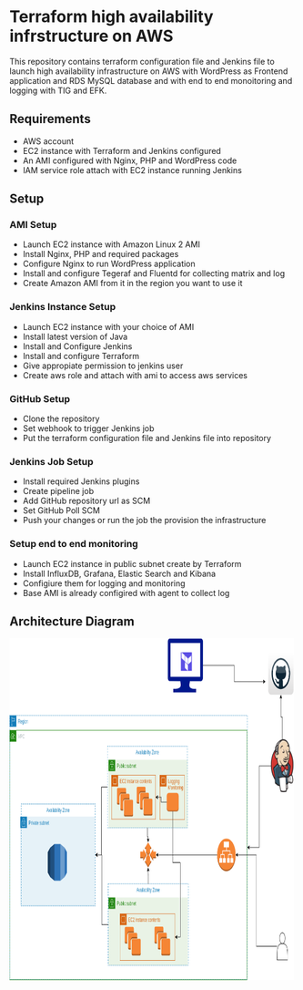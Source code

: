 # Terraform high availability infrstructure on AWS

This repository contains terraform configuration file and Jenkins file to launch high availability infrastructure on AWS with WordPress as Frontend application and RDS MySQL database and with end to end monoitoring and logging with TIG and EFK.

Requirements
------------

- AWS account
- EC2 instance with Terraform and Jenkins configured
- An AMI configured with Nginx, PHP and WordPress code
- IAM service role attach with EC2 instance running Jenkins

Setup
------------

### AMI Setup

- Launch EC2 instance with Amazon Linux 2 AMI
- Install Nginx, PHP and required packages
- Configure Nginx to run WordPress application
- Install and configure Tegeraf and Fluentd for collecting matrix and log
- Create Amazon AMI from it in the region you want to use it

### Jenkins Instance Setup

- Launch EC2 instance with your choice of AMI
- Install latest version of Java
- Install and Configure Jenkins
- Install and configure Terraform
- Give appropiate permission to jenkins user
- Create aws role and attach with ami to access aws services

### GitHub Setup

- Clone the repository
- Set webhook to trigger Jenkins job
- Put the terraform configuration file and Jenkins file into repository

### Jenkins Job Setup

- Install required Jenkins plugins
- Create pipeline job
- Add GitHub repository url as SCM
- Set GitHub Poll SCM
- Push your changes or run the job the provision the infrastructure

### Setup end to end monitoring

- Launch EC2 instance in public subnet create by Terraform
- Install InfluxDB, Grafana, Elastic Search and Kibana
- Configiure them for logging and monitoring
- Base AMI is already configired with agent to collect log

Architecture Diagram
------------

<img src="./architecture.png" alt="Architecture Diagram" width="500" height="600">